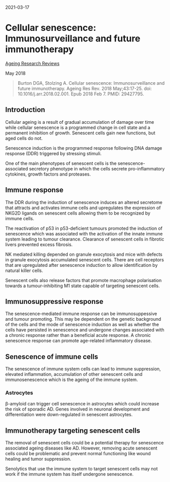 2021-03-17

# Cellular senescence: Immunosurveillance and future immunotherapy

[Ageing Research Reviews](https://www.sciencedirect.com/science/article/pii/S1568163718300114)

May 2018

> Burton DGA, Stolzing A. Cellular senescence: Immunosurveillance and future
> immunotherapy. Ageing Res Rev. 2018 May;43:17-25. doi:
> 10.1016/j.arr.2018.02.001. Epub 2018 Feb 7. PMID: 29427795.

## Introduction

Cellular ageing is a result of gradual accumulation of damage over time while
cellular senescence is a programmed change in cell state and a permanent
inhibition of growth. Senescent cells gain new functions, but aged cells do not.

Senescence induction is the programmed response following DNA damage response
(DDR) triggered by stressing stimuli.

One of the main phenotypes of senescent cells is the senescence-associated
secretory phenotype in which the cells secrete pro-inflammatory cytokines,
growth factors and proteases.

## Immune response

The DDR during the induction of senescence induces an altered secretome that
attracts and activates immune cells and upregulates the expression of NKG2D
ligands on senescent cells allowing them to be recognized by immune cells.

The reactivation of p53 in p53-deficient tumours promoted the induction of
senescence which was associated with the activation of the innate immune system
leading to tumour clearance. Clearance of senescent cells in fibrotic livers
prevented excess fibrosis.

NK mediated killing depended on granule exocytosis and mice with defects in
granule exocytosis accumulated senescent cells. There are cell receptors that
are upregulated after senescence induction to allow identification by natural
killer cells.

Senescent cells also release factors that promote macrophage polarisation
towards a tumour-inhibiting M1 state capable of targeting senescent cells.

## Immunosuppressive response

The senescence-mediated immune response can be immunosuppessive and tumour
promoting. This may be dependent on the genetic background of the cells and the
mode of senescence induction as well as whether the cells have persisted in
senescence and undergone changes associated with a chronic response rather than
a beneficial acute response. A chronic senescence response can promote
age-related inflammatory disease.

## Senescence of immune cells

The senescence of immune system cells can lead to immune suppression, elevated
inflammation, accumulation of other senescent cells and immunosenescence which
is the ageing of the immune system.

### Astrocytes

β-amyloid can trigger cell senescence in astrocytes which could increase the
risk of sporadic AD. Genes involved in neuronal development and differentiation
were down-regulated in senescent astrocytes.

## Immunotherapy targeting senescent cells

The removal of senescent cells could be a potential therapy for
senescence associated ageing diseases like AD. However, removing acute
senescent cells could be problematic and prevent normal functioning like wound
healing and tumor suppression.

Senolytics that use the immune system to target senescent cells may not work if
the immune system has itself undergone senescence. 

